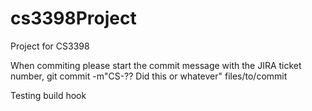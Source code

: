 cs3398Project
=============

Project for CS3398

When commiting please start the commit message with the JIRA ticket number, git commit -m"CS-?? Did this or whatever" files/to/commit

Testing build hook
